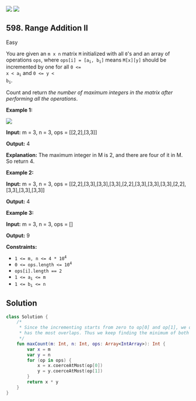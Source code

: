 [![](https://img.shields.io/github/stars/javadev/LeetCode-in-Kotlin?label=Stars&style=flat-square)](https://github.com/javadev/LeetCode-in-Kotlin)
[![](https://img.shields.io/github/forks/javadev/LeetCode-in-Kotlin?label=Fork%20me%20on%20GitHub%20&style=flat-square)](https://github.com/javadev/LeetCode-in-Kotlin/fork)

## 598\. Range Addition II

Easy

You are given an `m x n` matrix `M` initialized with all `0`'s and an array of operations `ops`, where <code>ops[i] = [a<sub>i</sub>, b<sub>i</sub>]</code> means `M[x][y]` should be incremented by one for all <code>0 <= x < a<sub>i</sub></code> and <code>0 <= y < b<sub>i</sub></code>.

Count and return _the number of maximum integers in the matrix after performing all the operations_.

**Example 1:**

![](https://assets.leetcode.com/uploads/2020/10/02/ex1.jpg)

**Input:** m = 3, n = 3, ops = \[\[2,2],[3,3]]

**Output:** 4

**Explanation:** The maximum integer in M is 2, and there are four of it in M. So return 4.

**Example 2:**

**Input:** m = 3, n = 3, ops = \[\[2,2],[3,3],[3,3],[3,3],[2,2],[3,3],[3,3],[3,3],[2,2],[3,3],[3,3],[3,3]]

**Output:** 4

**Example 3:**

**Input:** m = 3, n = 3, ops = []

**Output:** 9

**Constraints:**

*   <code>1 <= m, n <= 4 * 10<sup>4</sup></code>
*   <code>0 <= ops.length <= 10<sup>4</sup></code>
*   `ops[i].length == 2`
*   <code>1 <= a<sub>i</sub> <= m</code>
*   <code>1 <= b<sub>i</sub> <= n</code>

## Solution

```kotlin
class Solution {
    /*
     * Since the incrementing starts from zero to op[0] and op[1], we only need to find the range that
     * has the most overlaps. Thus we keep finding the minimum of both x and y.
     */
    fun maxCount(m: Int, n: Int, ops: Array<IntArray>): Int {
        var x = m
        var y = n
        for (op in ops) {
            x = x.coerceAtMost(op[0])
            y = y.coerceAtMost(op[1])
        }
        return x * y
    }
}
```
